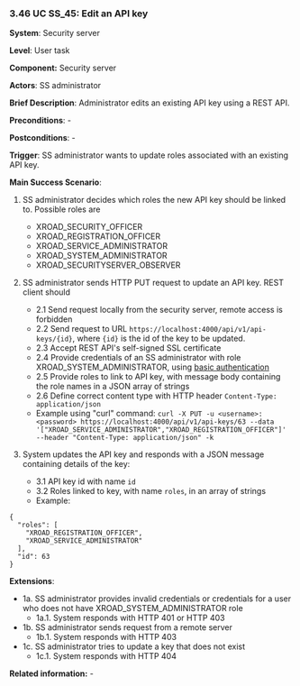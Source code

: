### 3.46 UC SS\_45: Edit an API key

**System**: Security server

**Level**: User task

**Component:** Security server

**Actors**: SS administrator

**Brief Description**: Administrator edits an existing API key using a REST API.

**Preconditions**: -

**Postconditions**: -

**Trigger**: SS administrator wants to update roles associated with an existing API key.

**Main Success Scenario**:

1.  SS administrator decides which roles the new API key should be linked to. Possible roles are
    - XROAD_SECURITY_OFFICER
    - XROAD_REGISTRATION_OFFICER
    - XROAD_SERVICE_ADMINISTRATOR
    - XROAD_SYSTEM_ADMINISTRATOR
    - XROAD_SECURITYSERVER_OBSERVER

2.  SS administrator sends HTTP PUT request to update an API key. REST client should
    - 2.1 Send request locally from the security server, remote access is forbidden
    - 2.2 Send request to URL `https://localhost:4000/api/v1/api-keys/{id}`,
    where `{id}` is the id of the key to be updated.
    - 2.3 Accept REST API's self-signed SSL certificate
    - 2.4 Provide credentials of an SS administrator with role XROAD_SYSTEM_ADMINISTRATOR,
    using [basic authentication](https://en.wikipedia.org/wiki/Basic_access_authentication)
    - 2.5 Provide roles to link to API key, with message body containing the role names in a JSON array of strings
    - 2.6 Define correct content type with HTTP header `Content-Type: application/json`
    - Example using "curl" command: `curl -X PUT -u <username>:<password> https://localhost:4000/api/v1/api-keys/63 --data '["XROAD_SERVICE_ADMINISTRATOR","XROAD_REGISTRATION_OFFICER"]' --header "Content-Type: application/json" -k`

3.  System updates the API key and responds with a JSON message containing details of the key:
    - 3.1 API key id with name `id`
    - 3.2 Roles linked to key, with name `roles`, in an array of strings
    - Example:

```
{
  "roles": [
    "XROAD_REGISTRATION_OFFICER",
    "XROAD_SERVICE_ADMINISTRATOR"
  ],
  "id": 63
}
```

**Extensions**:

- 1a. SS administrator provides invalid credentials or credentials for a user who does not have XROAD_SYSTEM_ADMINISTRATOR
  role
    - 1a.1. System responds with HTTP 401 or HTTP 403
- 1b. SS administrator sends request from a remote server
    - 1b.1. System responds with HTTP 403
- 1c. SS administrator tries to update a key that does not exist
    - 1c.1. System responds with HTTP 404

**Related information:** -